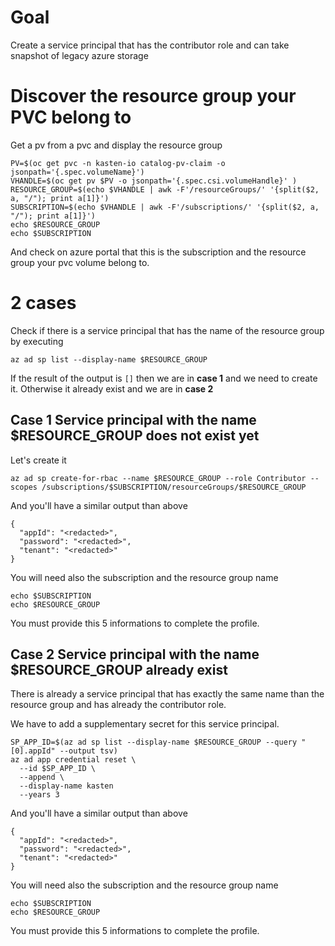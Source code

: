 # Goal 

Create a service principal that has the contributor role and can take snapshot of legacy azure storage 

# Discover the resource group your PVC belong to 

Get a pv from a pvc and display the resource group 
```
PV=$(oc get pvc -n kasten-io catalog-pv-claim -o jsonpath='{.spec.volumeName}')
VHANDLE=$(oc get pv $PV -o jsonpath='{.spec.csi.volumeHandle}' )
RESOURCE_GROUP=$(echo $VHANDLE | awk -F'/resourceGroups/' '{split($2, a, "/"); print a[1]}')
SUBSCRIPTION=$(echo $VHANDLE | awk -F'/subscriptions/' '{split($2, a, "/"); print a[1]}')
echo $RESOURCE_GROUP
echo $SUBSCRIPTION
```

And check on azure portal that this is the subscription and the resource group your pvc volume belong to. 

# 2 cases 

Check if there is a service principal that has the name of the resource group by executing 

```
az ad sp list --display-name $RESOURCE_GROUP
```

If the result of the output is `[]` then we are in **case 1** and we need to create it. Otherwise it already 
exist and we are in **case 2** 

## Case 1 Service principal with the name $RESOURCE_GROUP does not exist yet 

Let's create it 
```
az ad sp create-for-rbac --name $RESOURCE_GROUP --role Contributor --scopes /subscriptions/$SUBSCRIPTION/resourceGroups/$RESOURCE_GROUP
```

And you'll have a similar output than above
```
{
  "appId": "<redacted>",  
  "password": "<redacted>",
  "tenant": "<redacted>"
}
```

You will need also the subscription and the resource group name
```
echo $SUBSCRIPTION
echo $RESOURCE_GROUP
```
You must provide this 5 informations to complete the profile.

## Case 2 Service principal with the name $RESOURCE_GROUP already exist 

There is already a service principal that has exactly the same name than the resource group
and has already the contributor role. 

We have to add a supplementary secret for this service principal.
 
``` 
SP_APP_ID=$(az ad sp list --display-name $RESOURCE_GROUP --query "[0].appId" --output tsv)
az ad app credential reset \
  --id $SP_APP_ID \
  --append \
  --display-name kasten
  --years 3
```

And you'll have a similar output than above
```
{
  "appId": "<redacted>",  
  "password": "<redacted>",
  "tenant": "<redacted>"
}
```

You will need also the subscription and the resource group name
```
echo $SUBSCRIPTION
echo $RESOURCE_GROUP
```

You must provide this 5 informations to complete the profile.
